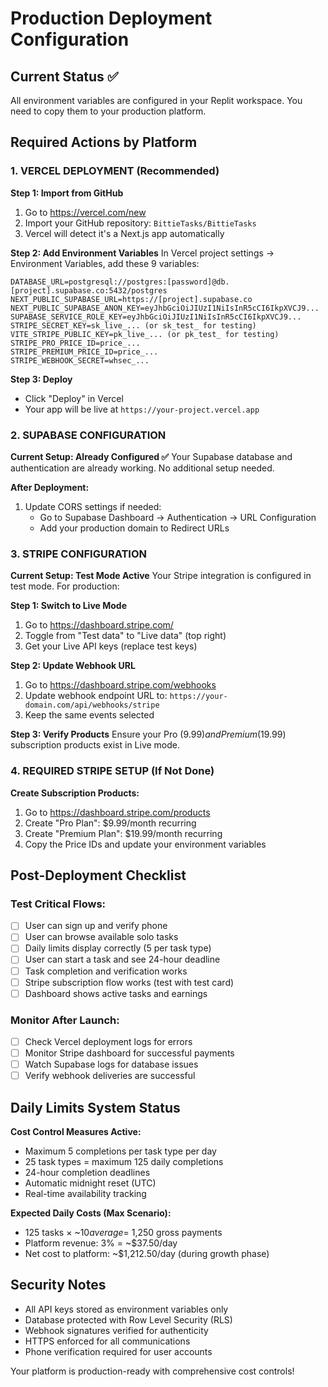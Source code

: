 # Production Deployment Configuration

## Current Status ✅
All environment variables are configured in your Replit workspace. You need to copy them to your production platform.

## Required Actions by Platform

### 1. VERCEL DEPLOYMENT (Recommended)

**Step 1: Import from GitHub**
1. Go to https://vercel.com/new
2. Import your GitHub repository: `BittieTasks/BittieTasks`
3. Vercel will detect it's a Next.js app automatically

**Step 2: Add Environment Variables**
In Vercel project settings → Environment Variables, add these 9 variables:

```
DATABASE_URL=postgresql://postgres:[password]@db.[project].supabase.co:5432/postgres
NEXT_PUBLIC_SUPABASE_URL=https://[project].supabase.co
NEXT_PUBLIC_SUPABASE_ANON_KEY=eyJhbGciOiJIUzI1NiIsInR5cCI6IkpXVCJ9...
SUPABASE_SERVICE_ROLE_KEY=eyJhbGciOiJIUzI1NiIsInR5cCI6IkpXVCJ9...
STRIPE_SECRET_KEY=sk_live_... (or sk_test_ for testing)
VITE_STRIPE_PUBLIC_KEY=pk_live_... (or pk_test_ for testing)
STRIPE_PRO_PRICE_ID=price_...
STRIPE_PREMIUM_PRICE_ID=price_...
STRIPE_WEBHOOK_SECRET=whsec_...
```

**Step 3: Deploy**
- Click "Deploy" in Vercel
- Your app will be live at `https://your-project.vercel.app`

### 2. SUPABASE CONFIGURATION

**Current Setup: Already Configured ✅**
Your Supabase database and authentication are already working. No additional setup needed.

**After Deployment:**
1. Update CORS settings if needed:
   - Go to Supabase Dashboard → Authentication → URL Configuration  
   - Add your production domain to Redirect URLs

### 3. STRIPE CONFIGURATION

**Current Setup: Test Mode Active**
Your Stripe integration is configured in test mode. For production:

**Step 1: Switch to Live Mode**
1. Go to https://dashboard.stripe.com/
2. Toggle from "Test data" to "Live data" (top right)
3. Get your Live API keys (replace test keys)

**Step 2: Update Webhook URL**
1. Go to https://dashboard.stripe.com/webhooks
2. Update webhook endpoint URL to: `https://your-domain.com/api/webhooks/stripe`
3. Keep the same events selected

**Step 3: Verify Products**
Ensure your Pro ($9.99) and Premium ($19.99) subscription products exist in Live mode.

### 4. REQUIRED STRIPE SETUP (If Not Done)

**Create Subscription Products:**
1. Go to https://dashboard.stripe.com/products
2. Create "Pro Plan": $9.99/month recurring
3. Create "Premium Plan": $19.99/month recurring  
4. Copy the Price IDs and update your environment variables

## Post-Deployment Checklist

### Test Critical Flows:
- [ ] User can sign up and verify phone
- [ ] User can browse available solo tasks  
- [ ] Daily limits display correctly (5 per task type)
- [ ] User can start a task and see 24-hour deadline
- [ ] Task completion and verification works
- [ ] Stripe subscription flow works (test with test card)
- [ ] Dashboard shows active tasks and earnings

### Monitor After Launch:
- [ ] Check Vercel deployment logs for errors
- [ ] Monitor Stripe dashboard for successful payments
- [ ] Watch Supabase logs for database issues
- [ ] Verify webhook deliveries are successful

## Daily Limits System Status

**Cost Control Measures Active:**
- Maximum 5 completions per task type per day
- 25 task types = maximum 125 daily completions  
- 24-hour completion deadlines
- Automatic midnight reset (UTC)
- Real-time availability tracking

**Expected Daily Costs (Max Scenario):**
- 125 tasks × ~$10 average = ~$1,250 gross payments
- Platform revenue: 3% = ~$37.50/day
- Net cost to platform: ~$1,212.50/day (during growth phase)

## Security Notes

- All API keys stored as environment variables only
- Database protected with Row Level Security (RLS)  
- Webhook signatures verified for authenticity
- HTTPS enforced for all communications
- Phone verification required for user accounts

Your platform is production-ready with comprehensive cost controls!